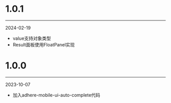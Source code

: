 # 1.0.1

***

2024-02-19

* value支持对象类型
* Result面板使用FloatPanel实现

# 1.0.0

***

2023-10-07

* 加入adhere-mobile-ui-auto-complete代码
